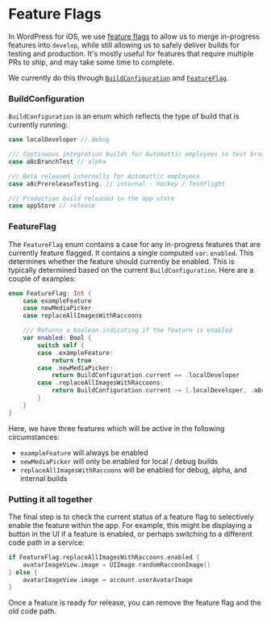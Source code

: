 # Feature Flags

In WordPress for iOS, we use [feature flags](https://martinfowler.com/articles/feature-toggles.html) to allow us to merge in-progress features into `develop`, while still allowing us to safely deliver builds for testing and production. It's mostly useful for features that require multiple PRs to ship, and may take some time to complete.

We currently do this through [`BuildConfiguration`](https://github.com/wordpress-mobile/WordPress-iOS/blob/develop/WordPress/Classes/Utility/BuildInformation/BuildConfiguration.swift) and [`FeatureFlag`](https://github.com/wordpress-mobile/WordPress-iOS/blob/develop/WordPress/Classes/Utility/BuildInformation/FeatureFlag.swift). 

### BuildConfiguration

`BuildConfiguration` is an enum which reflects the type of build that is currently running:

```swift
case localDeveloper // debug

/// Continuous integration builds for Automattic employees to test branches & PRs
case a8cBranchTest // alpha

/// Beta released internally for Automattic employees
case a8cPrereleaseTesting. // internal - hockey / TestFlight

/// Production build released in the app store
case appStore // release
```

### FeatureFlag

The `FeatureFlag` enum contains a case for any in-progress features that are currently feature flagged. It contains a single computed `var`: `enabled`. This determines whether the feature should currently be enabled. This is typically determined based on the current `BuildConfiguration`. Here are a couple of examples:

```swift
enum FeatureFlag: Int {
    case exampleFeature
    case newMediaPicker
    case replaceAllImagesWithRaccoons

    /// Returns a boolean indicating if the feature is enabled
    var enabled: Bool {
        switch self {
        case .exampleFeature:
            return true
        case .newMediaPicker:
            return BuildConfiguration.current == .localDeveloper
        case .replaceAllImagesWithRaccoons:
            return BuildConfiguration.current ~= [.localDeveloper, .a8cBranchTest, .a8cPrereleaseTesting]
        }
    }
}
```

Here, we have three features which will be active in the following circumstances:

* `exampleFeature` will always be enabled
* `newMediaPicker` will only be enabled for local / debug builds
* `replaceAllImagesWithRaccoons` will be enabled for debug, alpha, and internal builds

### Putting it all together

The final step is to check the current status of a feature flag to selectively enable the feature within the app. For example, this might be displaying a button in the UI if a feature is enabled, or perhaps switching to a different code path in a service:

```swift
if FeatureFlag.replaceAllImagesWithRaccoons.enabled {
    avatarImageView.image = UIImage.randomRaccoonImage()
} else {
    avatarImageView.image = account.userAvatarImage
}
```

Once a feature is ready for release, you can remove the feature flag and the old code path.
